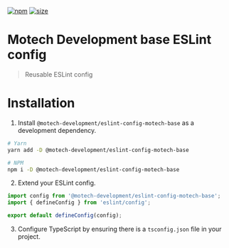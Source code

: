 [npm]: https://img.shields.io/npm/v/@motech-development/eslint-config-motech-base
[npm-url]: https://www.npmjs.com/package/@motech-development/eslint-config-motech-base
[size]: https://packagephobia.now.sh/badge?p=@motech-development/eslint-config-motech-base
[size-url]: https://packagephobia.now.sh/result?p=@motech-development/eslint-config-motech-base

[![npm][npm]][npm-url]
[![size][size]][size-url]

# Motech Development base ESLint config

> Reusable ESLint config

# Installation

1. Install `@motech-development/eslint-config-motech-base` as a development dependency.

```bash
# Yarn
yarn add -D @motech-development/eslint-config-motech-base

# NPM
npm i -D @motech-development/eslint-config-motech-base
```

2. Extend your ESLint config.

```js
import config from '@motech-development/eslint-config-motech-base';
import { defineConfig } from 'eslint/config';

export default defineConfig(config);
```

3. Configure TypeScript by ensuring there is a `tsconfig.json` file in your project.
